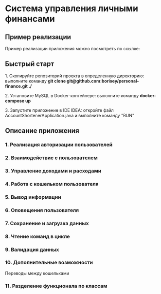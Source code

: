 <h1>Система управления личными финансами</h1>

<h2>Пример реализации</h2>
<p>Пример реализации приложения можно посмотреть по ссылке: <a href=""></a></p>

<h2>Быстрый старт</h2>
<p>1. Скопируйте репозиторий проекта в определенную директорию: выполните команду <strong>git clone git@github.com:borisey/personal-finance.git ./</strong></p>
<p>2. Установите MySQL в Docker-контейнере: выполните команду <strong>docker-compose up</strong></p>
<p>3. Запустите приложение в IDE IDEA: откройте файл AccountShortenerApplication.java и выполните команду "RUN"</p>

<h2>Описание приложения</h2>
<h3>1. Реализация авторизации пользователей</h3>
<h3>2. Взаимодействие с пользователем</h3>
<h3>3. Управление доходами и расходами</h3>
<h3>4. Работа с кошельком пользователя</h3>
<h3>5. Вывод информации</h3>
<h3>6. Оповещения пользователя</h3>
<h3>7. Сохранение и загрузка данных</h3>
<h3>8. Чтение команд в цикле</h3>
<h3>9. Валидация данных</h3>
<h3>10. Дополнительные возможности</h3>
<p>Переводы между кошельками</p>
<h3>11. Разделение функционала по классам</h3>
